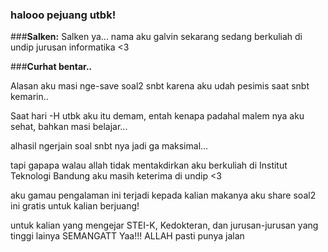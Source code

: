 ### halooo pejuang utbk!

###**Salken:**
Salken ya... nama aku galvin sekarang sedang berkuliah di undip jurusan informatika <3

###**Curhat bentar..**

Alasan aku masi nge-save soal2 snbt karena aku udah pesimis saat snbt kemarin..

Saat hari -H utbk aku itu demam, entah kenapa padahal malem nya aku sehat, bahkan masi belajar...

alhasil ngerjain soal snbt nya jadi ga maksimal...

tapi gapapa walau allah tidak mentakdirkan aku berkuliah di Institut Teknologi Bandung aku masih keterima di undip <3

aku gamau pengalaman ini terjadi kepada kalian makanya aku share soal2 ini gratis untuk kalian berjuang!

untuk kalian yang mengejar STEI-K, Kedokteran, dan jurusan-jurusan yang tinggi lainya SEMANGATT Yaa!!! ALLAH pasti punya jalan

